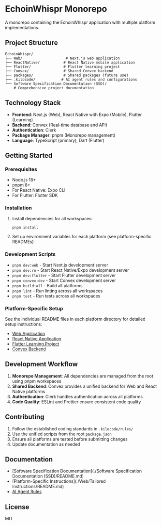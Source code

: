 # EchoinWhispr Monorepo

A monorepo containing the EchoinWhispr application with multiple platform implementations.

## Project Structure

```
EchoinWhispr/
├── Web/                    # Next.js web application
├── ReactNative/           # React Native mobile application
├── Flutter/               # Flutter learning project
├── Convex/                # Shared Convex backend
├── packages/              # Shared packages (future use)
├── .kilocode/            # AI agent rules and configurations
└── Software Specification Documentation (SSD)/
    # Comprehensive project documentation
```

## Technology Stack

- **Frontend**: Next.js (Web), React Native with Expo (Mobile), Flutter (Learning)
- **Backend**: Convex (Real-time database and API)
- **Authentication**: Clerk
- **Package Manager**: pnpm (Monorepo management)
- **Language**: TypeScript (primary), Dart (Flutter)

## Getting Started

### Prerequisites

- Node.js 18+
- pnpm 8+
- For React Native: Expo CLI
- For Flutter: Flutter SDK

### Installation

1. Install dependencies for all workspaces:
   ```bash
   pnpm install
   ```

2. Set up environment variables for each platform (see platform-specific READMEs)

### Development Scripts

- `pnpm dev:web` - Start Next.js development server
- `pnpm dev:rn` - Start React Native/Expo development server
- `pnpm dev:flutter` - Start Flutter development server
- `pnpm convex:dev` - Start Convex development server
- `pnpm build:all` - Build all platforms
- `pnpm lint` - Run linting across all workspaces
- `pnpm test` - Run tests across all workspaces

### Platform-Specific Setup

See the individual README files in each platform directory for detailed setup instructions:

- [Web Application](./Web/README.md)
- [React Native Application](./ReactNative/README.md)
- [Flutter Learning Project](./Flutter/README.md)
- [Convex Backend](./Convex/README.md)

## Development Workflow

1. **Monorepo Management**: All dependencies are managed from the root using pnpm workspaces
2. **Shared Backend**: Convex provides a unified backend for Web and React Native platforms
3. **Authentication**: Clerk handles authentication across all platforms
4. **Code Quality**: ESLint and Prettier ensure consistent code quality

## Contributing

1. Follow the established coding standards in `.kilocode/rules/`
2. Use the unified scripts from the root `package.json`
3. Ensure all platforms are tested before submitting changes
4. Update documentation as needed

## Documentation

- [Software Specification Documentation](./Software Specification Documentation (SSD)/README.md)
- [Platform-Specific Instructions](./Web/Tailored Instructions/README.md)
- [AI Agent Rules](./.kilocode/rules/)

## License

MIT
